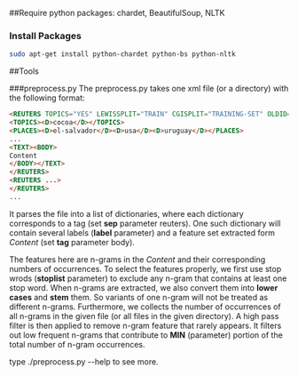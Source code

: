 ##Require
python packages: chardet, BeautifulSoup, NLTK


### Install Packages
```bash
sudo apt-get install python-chardet python-bs python-nltk
```


##Tools

###preprocess.py
The preprocess.py takes one xml file (or a directory) with the following format:

```html
<REUTERS TOPICS="YES" LEWISSPLIT="TRAIN" CGISPLIT="TRAINING-SET" OLDID="5544" NEWID="1">
<TOPICS><D>cocoa</D></TOPICS>
<PLACES><D>el-salvador</D><D>usa</D><D>uruguay</D></PLACES>
...
<TEXT><BODY>
Content
</BODY></TEXT>
</REUTERS>
<REUTERS ...>
</REUTERS>
...
```

It parses the file into a list of dictionaries, where each dictionary corresponds to a <REUTERS>
tag (set **sep** parameter reuters). One such dictionary will contain several labels (**label** parameter)
and a feature set extracted form *Content* (set **tag** parameter body). 

The features here are n-grams in the *Content* and their corresponding numbers of occurrences. To select the features properly, we first use stop wrods (**stoplist** parameter) to exclude any n-gram that contains at least one stop word.
When n-grams are extracted, we also convert them into **lower cases** and **stem** them. 
So variants of one n-gram will not be treated as different n-grams. 
Furthermore, we collects the number of occurrences of all n-grams in the given file 
(or all files in the given directory). A high pass filter is then applied to remove n-gram
feature that rarely appears. It filters out low frequent n-grams that 
contribute to **MIN** (parameter) portion of the total number of n-gram occurrences.

type ./preprocess.py --help to see more.

